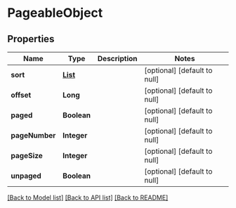 # PageableObject
## Properties

| Name | Type | Description | Notes |
|------------ | ------------- | ------------- | -------------|
| **sort** | [**List**](SortObject.md) |  | [optional] [default to null] |
| **offset** | **Long** |  | [optional] [default to null] |
| **paged** | **Boolean** |  | [optional] [default to null] |
| **pageNumber** | **Integer** |  | [optional] [default to null] |
| **pageSize** | **Integer** |  | [optional] [default to null] |
| **unpaged** | **Boolean** |  | [optional] [default to null] |

[[Back to Model list]](../README.md#documentation-for-models) [[Back to API list]](../README.md#documentation-for-api-endpoints) [[Back to README]](../README.md)

